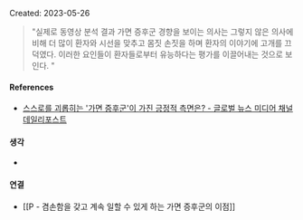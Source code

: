 Created: 2023-05-26

>"실제로 동영상 분석 결과 가면 증후군 경향을 보이는 의사는 그렇지 않은 의사에 비해 더 많이 환자와 시선을 맞추고 몸짓 손짓을 하며 환자의 이야기에 고개를 끄덕였다. 이러한 요인들이 환자들로부터 유능하다는 평가를 이끌어내는 것으로 보인다. "

#### References
- [스스로를 괴롭히는 '가면 증후군'이 가진 긍정적 측면은? - 글로벌 뉴스 미디어 채널 데일리포스트](https://www.thedailypost.kr/news/articleView.html?idxno=87482#:~:text=%EC%8B%A4%EC%A0%9C%EB%A1%9C%20%EB%8F%99%EC%98%81%EC%83%81%20%EB%B6%84%EC%84%9D%20%EA%B2%B0%EA%B3%BC%20%EA%B0%80%EB%A9%B4%20%EC%A6%9D%ED%9B%84%EA%B5%B0%20%EA%B2%BD%ED%96%A5%EC%9D%84%20%EB%B3%B4%EC%9D%B4%EB%8A%94%20%EC%9D%98%EC%82%AC%EB%8A%94%20%EA%B7%B8%EB%A0%87%EC%A7%80%20%EC%95%8A%EC%9D%80%20%EC%9D%98%EC%82%AC%EC%97%90%20%EB%B9%84%ED%95%B4%20%EB%8D%94%20%EB%A7%8E%EC%9D%B4%20%ED%99%98%EC%9E%90%EC%99%80%20%EC%8B%9C%EC%84%A0%EC%9D%84%20%EB%A7%9E%EC%B6%94%EA%B3%A0%20%EB%AA%B8%EC%A7%93%20%EC%86%90%EC%A7%93%EC%9D%84%20%ED%95%98%EB%A9%B0%20%ED%99%98%EC%9E%90%EC%9D%98%20%EC%9D%B4%EC%95%BC%EA%B8%B0%EC%97%90%20%EA%B3%A0%EA%B0%9C%EB%A5%BC%20%EB%81%84%EB%8D%95%EC%98%80%EB%8B%A4.%20%EC%9D%B4%EB%9F%AC%ED%95%9C%20%EC%9A%94%EC%9D%B8%EB%93%A4%EC%9D%B4%20%ED%99%98%EC%9E%90%EB%93%A4%EB%A1%9C%EB%B6%80%ED%84%B0%20%EC%9C%A0%EB%8A%A5%ED%95%98%EB%8B%A4%EB%8A%94%20%ED%8F%89%EA%B0%80%EB%A5%BC%20%EC%9D%B4%EB%81%8C%EC%96%B4%EB%82%B4%EB%8A%94%20%EA%B2%83%EC%9C%BC%EB%A1%9C%20%EB%B3%B4%EC%9D%B8%EB%8B%A4.%C2%A0)

#### 생각
- 

#### 연결
- [[P - 겸손함을 갖고 계속 일할 수 있게 하는 가면 증후군의 이점]]